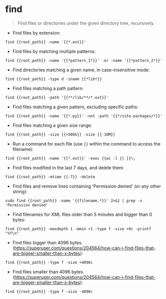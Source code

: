 # find

> Find files or directories under the given directory tree, recursively.

- Find files by extension:

`find {{root_path}} -name '{{*.ext}}'`

- Find files by matching multiple patterns:

`find {{root_path}} -name '{{*pattern_1*}}' -or -name '{{*pattern_2*}}'`

- Find directories matching a given name, in case-insensitive mode:

`find {{root_path}} -type d -iname {{*lib*}}`

- Find files matching a path pattern:

`find {{root_path}} -path '{{**/lib/**/*.ext}}'`

- Find files matching a given pattern, excluding specific paths:

`find {{root_path}} -name '{{*.py}}' -not -path '{{*/site-packages/*}}'`

- Find files matching a given size range:

`find {{root_path}} -size {{+500k}} -size {{-10M}}`

- Run a command for each file (use `{}` within the command to access the filename):

`find {{root_path}} -name '{{*.ext}}' -exec {{wc -l {} }}\;`

- Find files modified in the last 7 days, and delete them:

`find {{root_path}} -mtime {{-7}} -delete`

- Find files and remove lines containing 'Permission denied' (or any other string):

`sudo find {{root_path}} -name '{{filename.*}}' 2>&1 | grep -v 'Permission denied'`

- Find filenames for XML files older than 5 minutes and bigger than 0 bytes:

`find {{root_path}} -maxdepth 1 -mmin +1 -type f -size +0c -printf "%f\n"`

- Find files bigger than 4096 bytes. (https://superuser.com/questions/204564/how-can-i-find-files-that-are-bigger-smaller-than-x-bytes):

`find {{root_path}} -type f -size +4096c`

- Find files smaller than 4096 bytes. (https://superuser.com/questions/204564/how-can-i-find-files-that-are-bigger-smaller-than-x-bytes):

`find {{root_path}} -type f -size -4096c`
